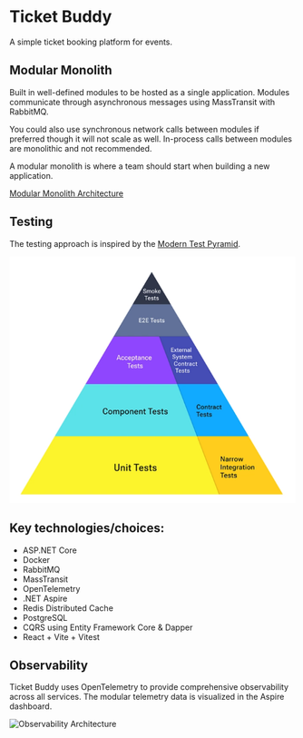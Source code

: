 # Ticket Buddy
A simple ticket booking platform for events.

## Modular Monolith
Built in well-defined modules to be hosted as a single application. Modules communicate through asynchronous messages using MassTransit with RabbitMQ. 

You could also use synchronous network calls between modules if preferred though it will not scale as well.
In-process calls between modules are monolithic and not recommended.

A modular monolith is where a team should start when building a new application.

[Modular Monolith Architecture](./ModularMonolith/README.md)

## Testing
The testing approach is inspired by the [Modern Test Pyramid](https://dev.to/optivem/modern-test-pyramid-4dfc).

![Modern Test Pyramid](ModernTestPyramid.png)

## Key technologies/choices:
- ASP.NET Core
- Docker
- RabbitMQ
- MassTransit
- OpenTelemetry
- .NET Aspire
- Redis Distributed Cache
- PostgreSQL
- CQRS using Entity Framework Core & Dapper
- React + Vite + Vitest

## Observability

Ticket Buddy uses OpenTelemetry to provide comprehensive observability across all services. 
The modular telemetry data is visualized in the Aspire dashboard.

![Observability Architecture](./Observability.png)
